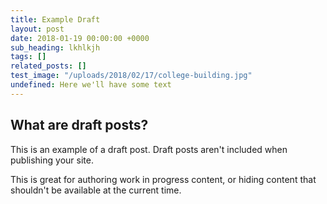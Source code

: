 ```yaml
---
title: Example Draft
layout: post
date: 2018-01-19 00:00:00 +0000
sub_heading: lkhlkjh
tags: []
related_posts: []
test_image: "/uploads/2018/02/17/college-building.jpg"
undefined: Here we'll have some text
---
```

## What are draft posts?

This is an example of a draft post. Draft posts aren't included when publishing your site.

This is great for authoring work in progress content, or hiding content that shouldn't be available at the current time.
